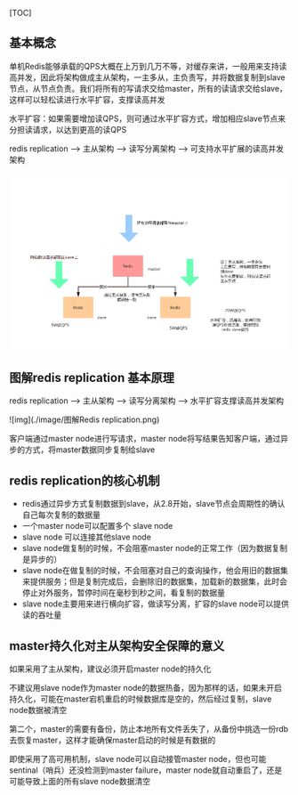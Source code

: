 [TOC]

## 基本概念

单机Redis能够承载的QPS大概在上万到几万不等，对缓存来讲，一般用来支持读高并发，因此将架构做成主从架构，一主多从，主负责写，并将数据复制到slave节点，从节点负责。我们将所有的写请求交给master，所有的读请求交给slave，这样可以轻松读进行水平扩容，支撑读高并发

水平扩容：如果需要增加读QPS，则可通过水平扩容方式，增加相应slave节点来分担读请求，以达到更高的读QPS

redis replication --> 主从架构 --> 读写分离架构 --> 可支持水平扩展的读高并发架构

![](./image/Redis主从实现读写分离.png)

## 图解redis replication 基本原理

redis replication --> 主从架构 --> 读写分离架构 --> 水平扩容支撑读高并发架构

![img](./image/图解Redis replication.png)

客户端通过master node进行写请求，master node将写结果告知客户端，通过异步的方式，将master数据同步复制给slave

## redis replication的核心机制

- redis通过异步方式复制数据到slave，从2.8开始，slave节点会周期性的确认自己每次复制的数据量
- 一个master node可以配置多个 slave node
- slave node 可以连接其他slave node
- slave node做复制的时候，不会阻塞master node的正常工作（因为数据复制是异步的）
- slave node在做复制的时候，不会阻塞对自己的查询操作，他会用旧的数据集来提供服务；但是复制完成后，会删除旧的数据集，加载新的数据集，此时会停止对外服务，暂停时间在毫秒到秒之间，看复制的数据量
- slave node主要用来进行横向扩容，做读写分离，扩容的slave node可以提供读的吞吐量

## master持久化对主从架构安全保障的意义

如果采用了主从架构，建议必须开启master node的持久化

不建议用slave node作为master node的数据热备，因为那样的话，如果未开启持久化，可能在master宕机重启的时候数据库是空的，然后经过复制，slave node数据被清空

第二个，master的需要有备份，防止本地所有文件丢失了，从备份中挑选一份rdb去恢复master，这样才能确保master启动的时候是有数据的

即使采用了高可用机制，slave node可以自动接管master node，但也可能sentinal（哨兵）还没检测到master failure，master node就自动重启了，还是可能导致上面的所有slave node数据清空



